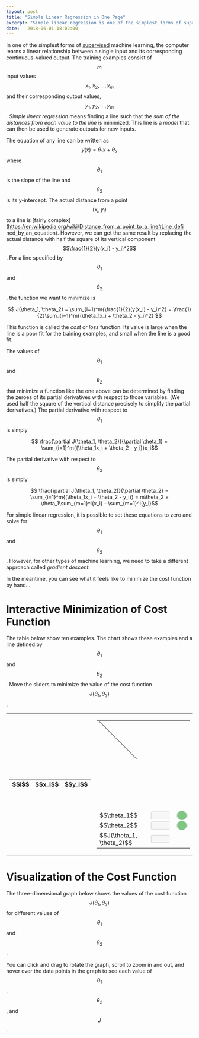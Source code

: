 ```yaml
---
layout: post
title: "Simple Linear Regression in One Page"
excerpt: "Simple linear regression is one of the simplest forms of supervised machine learnig."
date:   2018-06-01 18:02:00
---
```


<style type="text/css" media="screen">
  .slider {
      -webkit-appearance: none;
      width: 100%;
      height: 15px;
      border-radius: 5px;   
      background: #d3d3d3;
      outline: none;
      opacity: 0.7;
      -webkit-transition: .2s;
      transition: opacity .2s;
  }

  .slider::-webkit-slider-thumb {
      -webkit-appearance: none;
      appearance: none;
      width: 25px;
      height: 25px;
      border-radius: 50%; 
      background: #4CAF50;
      cursor: pointer;
  }

  .slider::-moz-range-thumb {
      width: 25px;
      height: 25px;
      border-radius: 50%;
      background: #4CAF50;
      cursor: pointer;
  }
</style>

In one of the simplest forms of
[supervised](/2018/05/31/introduction-machine-learning) machine learning, the
computer learns a linear relationship between a single input and its
corresponding continuous-valued output. The training examples consist of $$m$$
input values $${ x_1, x_2, ..., x_m }$$ and their corresponding output values,
$${ y_1, y_2, ..., y_m }$$. _Simple linear regression_ means finding a line
such that the _sum of the distances from each value to the line_ is minimized.
This line is a _model_ that can then be used to generate outputs for new inputs.

The equation of any line can be written as $$ y(x) = \theta_1x + \theta_2 $$
where $$\theta_1$$ is the slope of the line and $$\theta_2$$ is its
y-intercept. The actual distance from a point $$(x_i, y_i)$$ to a line is
[fairly
complex](https://en.wikipedia.org/wiki/Distance_from_a_point_to_a_line#Line_defi
 ned_by_an_equation). However, we can get the same result by replacing the
actual distance with half the square of its vertical component
$$\frac{1}{2}(y(x_i) - y_i)^2$$. For a line
specified by $$\theta_1$$ and $$\theta_2$$, the function we want to minimize is

$$ J(\theta_1, \theta_2) = \sum_{i=1}^m{\frac{1}{2}(y(x_i) - y_i)^2} = \frac{1}{2}\sum_{i=1}^m{(\theta_1x_i + \theta_2 - y_i)^2} $$

This function is called the _cost_ or _loss_ function. Its value is large when
the line is a poor fit for the training examples, and small when the line is a
good fit. 

The values of $$\theta_1$$ and $$\theta_2$$ that minimize a function like the
one above can be determined by finding the zeroes of its partial derivatives
with respect to those variables. (We used half the square of the vertical
distance precisely to simplify the partial derivatives.) The partial derivative
with respect to $$\theta_1$$ is simply

$$ \frac{\partial J(\theta_1, \theta_2)}{\partial \theta_1} = \sum_{i=1}^m({\theta_1x_i + \theta_2 - y_i})x_i$$

The partial derivative with respect to $$\theta_2$$ is simply

$$ \frac{\partial J(\theta_1, \theta_2)}{\partial \theta_2} = \sum_{i=1}^m{(\theta_1x_i + \theta_2 - y_i)} = m\theta_2 + \theta_1\sum_{m=1}^i{x_i} - \sum_{m=1}^i{y_i}$$

For simple linear regression, it is possible to set these equations to zero and
solve for $$\theta_1$$ and $$\theta_2$$. However, for other types of machine
learning, we need to take a different approach called _gradient descent._ 

In the meantime, you can see what it feels like to minimize the cost function
by hand...

# Interactive Minimization of Cost Function

The table below show ten examples. The chart shows these examples and a line
defined by $$\theta_1$$ and $$\theta_2$$. Move the sliders to minimize the
value of the cost function $$J(\theta_1, \theta_2)$$.

<table class="table">
  <tr>
    <td>
      <table class="table">
        <thead>
          <tr>
            <th>$$i$$</th>
            <th>$$x_i$$</th>
            <th>$$y_i$$</th>
          </tr>
        </thead>
        <tbody id='training-examples'>
        </tbody>
      </table>
    </td>
    <td>
      <table>
        <tr>
          <td colspan="8">
            <svg width="450" height="450">
              <line x1="0" x2="100" y1="0" y2="100" stroke="black" id="line"></line>
            </svg>
          </td>
        </tr>
        <tr>
          <td>$$\theta_1$$</td>
          <td><input type="text" id="theta1-out" style="width: 50px;" disabled="true" /></td>
          <td colspan="6">
            <div class="slidecontainer">
              <input type="range" min="1" max="100" value="50" class="slider" id="theta1">
            </div>
          </td>
        </tr>
        <tr>
          <td>$$\theta_2$$</td>
          <td><input type="text" id="theta2-out" style="width: 50px;" disabled="true" /></td>
          <td colspan="6">
            <div class="slidecontainer">
              <input type="range" min="1" max="100" value="50" class="slider" id="theta2">
            </div>
          </td>
        </tr>
        <tr>
          <td>$$J(\theta_1, \theta_2)$$</td>
          <td><input type="text" id="j-out" style="width: 50px;" disabled="true"></td>
        </tr>
      </table>
    </td>
  </tr>
</table>
<script src="https://d3js.org/d3.v5.min.js"></script>
<script type="text/javascript">
  var trainingExamples = [
    { x: 6, y: 47},
    { x: 8, y: 50},
    { x: 15, y: 66},
    { x: 16, y: 71},
    { x: 22, y: 84},
    { x: 25, y: 95},
    { x: 30, y: 105},
    { x: 31, y: 106},
    { x: 32, y: 110},
    { x: 38, y: 127}
  ]
  var scaleX = d3.scaleLinear().domain([0, 50]).range([30, 440]);
  var scaleY = d3.scaleLinear().domain([0, 150]).range([430, 30]);
  d3.select("#training-examples").selectAll("tr").data(trainingExamples).enter()
    .append("tr").html(function (ex, i) { 
      return "<td>" + (i + 1) + "</td><td>" + ex.x + "</td><td>" + ex.y + "</td>"; 
    });
  d3.select("svg").selectAll("circle").data(trainingExamples).enter()
    .append("circle").attr("cx", function (d) { return scaleX(d.x); })
    .attr("cy", function (d) { return scaleY(d.y); }).attr("r", 2)
  d3.select('svg')
    .append('g')
    .attr("transform", "translate(0, 430)").call(d3.axisBottom(scaleX));
  d3.select('svg')
    .append('g')
    .attr("transform", "translate(30, 0)").call(d3.axisLeft(scaleY));
  $("#theta1").attr("value", 30);
  slope = 0.5
  $("#theta2").attr("value", 0);
  yIntercept = 0
  
  function loss(slope, yIntercept) {
    sum = 0.0;
    $.map(trainingExamples, function (ex) {
      sum += (slope * ex.x + yIntercept - ex.y) ** 2;
    });
    return 0.5 * sum;
  }

  function updateLine(slope, yIntercept) {
    $('#theta1-out').attr('value', slope);
    $('#theta2-out').attr('value', yIntercept);
    $('#j-out').attr('value', loss(slope, yIntercept));
    $('#line').attr("y1", scaleY(yIntercept));
    $('#line').attr("x1", 30);
    $('#line').attr("x2", 440);
    $('#line').attr('y2', scaleY(slope * 50 + yIntercept));
  }
  
  updateLine(slope, yIntercept)
  
  document.getElementById("theta1").oninput = function () {
    slope = (parseFloat(this.value) - 25) / 10.0;
    updateLine(slope, yIntercept);
  }
  document.getElementById("theta2").oninput = function () {
    yIntercept = 3 * parseFloat(this.value) / 2;
    updateLine(slope, yIntercept);
  }
</script>

# Visualization of the Cost Function

The three-dimensional graph below shows the values of the cost function
$$J(\theta_1, \theta_2)$$ for different values of $$\theta_1$$ and $$\theta_2$$.

You can click and drag to rotate the graph, scroll to zoom in and out, and
hover over the data points in the graph to see each value of $$\theta_1$$,
$$\theta_2$$, and $$J$$.

<div id="visualization"></div>
<script src="https://cdnjs.cloudflare.com/ajax/libs/vis/4.21.0/vis.min.js"></script>
<script type="text/javascript">
    // Create and populate a data table.
    var data = new vis.DataSet();
    var counter = 0;
    var steps = 50;  // number of datapoints will be steps*steps
    var axisMax = 314;
    var xMin = -2.4
    var xMax = 7.5
    var xStep = (xMax - xMin) / steps;
    var yMin = 0
    var yMax = 150
    var yStep = (yMax - yMin) / steps;
    for (var x = xMin; x < xMax; x += xStep) {
        for (var y = yMin; y < yMax; y += yStep) {
            var value = loss(x, y);
            data.add({
              id: counter++,
              x: x,
              y: y,
              z: value,
              style: ((x == 2.5 && y == 30) ? 0 : value)
            });
        }
    }

    // specify options
    var options = {
      width:  '500px',
      height: '552px',
      style: 'dot-color',
      showPerspective: true,
      showGrid: true,
      showShadow: false,
      keepAspectRatio: false,
      verticalRatio: 0.5,
      xLabel: "theta1",
      yLabel: "theta2",
      zLabel: "J",
      tooltip: true,
      showLegend: false
    };

    // Instantiate our graph object.
    var container = document.getElementById('visualization');
    var graph3d = new vis.Graph3d(container, data, options);
</script>